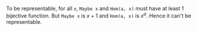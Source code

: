To be representable, for all `x`, `Maybe x` and `Hom(a, x)` must have at least 1 bijective function. But `Maybe x` is $x + 1$ and `Hom(a, x)` is $x^a$. Hence it can't be representable.
